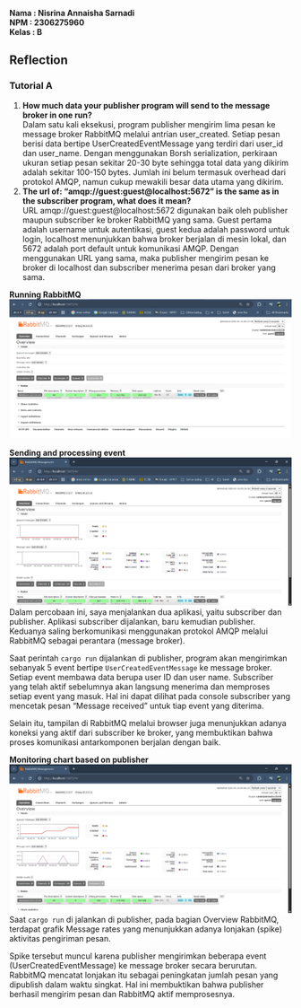 **Nama  : Nisrina Annaisha Sarnadi   
NPM   : 2306275960  
Kelas : B**

Reflection
---

### Tutorial A
1.  **How much data your publisher program will send to the message broker in one run?**  
Dalam satu kali eksekusi, program publisher mengirim lima pesan ke message broker RabbitMQ melalui antrian user_created. Setiap pesan berisi data bertipe UserCreatedEventMessage yang terdiri dari user_id dan user_name. Dengan menggunakan Borsh serialization, perkiraan ukuran setiap pesan sekitar 20-30 byte sehingga total data yang dikirim adalah sekitar 100-150 bytes. Jumlah ini belum termasuk overhead dari protokol AMQP, namun cukup mewakili besar data utama yang dikirim.
2. **The url of: “amqp://guest:guest@localhost:5672” is the same as in the subscriber program, what does it mean?**  
URL amqp://guest:guest@localhost:5672 digunakan baik oleh publisher maupun subscriber ke broker RabbitMQ yang sama. Guest pertama adalah username untuk autentikasi, guest kedua adalah password untuk login, localhost menunjukkan bahwa broker berjalan di mesin lokal, dan 5672 adalah port default untuk komunikasi AMQP. Dengan menggunakan URL yang sama, maka publisher mengirim pesan ke broker di localhost dan subscriber menerima pesan dari broker yang sama.  

**Running RabbitMQ**
![alt text](<Running RabbitMQ.png>)  

**Sending and processing event**
![alt text]({3016DA4C-A70E-4B6A-9B03-28E555471EC5}.png)  
Dalam percobaan ini, saya menjalankan dua aplikasi, yaitu subscriber dan publisher. Aplikasi subscriber dijalankan, baru kemudian publisher. Keduanya saling berkomunikasi menggunakan protokol AMQP melalui RabbitMQ sebagai perantara (message broker).  

Saat perintah `cargo run` dijalankan di publisher, program akan mengirimkan sebanyak 5 event bertipe `UserCreatedEventMessage` ke message broker. Setiap event membawa data berupa user ID dan user name. Subscriber yang telah aktif sebelumnya akan langsung menerima dan memproses setiap event yang masuk. Hal ini dapat dilihat pada console subscriber yang mencetak pesan “Message received” untuk tiap event yang diterima.  

Selain itu, tampilan di RabbitMQ melalui browser juga menunjukkan adanya koneksi yang aktif dari subscriber ke broker, yang membuktikan bahwa proses komunikasi antarkomponen berjalan dengan baik.  

**Monitoring chart based on publisher**  
![alt text]({1A364001-AB0A-4123-A9FF-78995C9F4481}.png)  
Saat `cargo run` di jalankan di publisher, pada bagian Overview RabbitMQ, terdapat grafik Message rates yang menunjukkan adanya lonjakan (spike) aktivitas pengiriman pesan.  

Spike tersebut muncul karena publisher mengirimkan beberapa event (UserCreatedEventMessage) ke message broker secara berurutan. RabbitMQ mencatat lonjakan itu sebagai peningkatan jumlah pesan yang dipublish dalam waktu singkat. Hal ini membuktikan bahwa publisher berhasil mengirim pesan dan RabbitMQ aktif memprosesnya.  